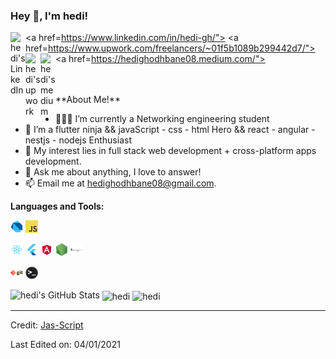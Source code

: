 <h3 title="hehehe"> Hey 👋, I'm hedi!</h3>

<a href=https://www.linkedin.com/in/hedi-gh/">
  <img align="left" alt="hedi's LinkedIn" width="24px" src="https://cdn.jsdelivr.net/npm/simple-icons@v3/icons/linkedin.svg" />
</a>
<a href=https://www.upwork.com/freelancers/~01f5b1089b299442d7/">
  <img align="left" alt="hedi's upwork" width="24px" src="https://cdn.jsdelivr.net/npm/simple-icons@v3/icons/upwork.svg" />
</a>                                                                                                                        
<a href=https://hedighodhbane08.medium.com/">
  <img align="left" alt="hedi's medium" width="24px" src="https://cdn.jsdelivr.net/npm/simple-icons@v3/icons/medium.svg" />
</a>




<br />
<br />
**About Me!**

- 👨🏽‍💻 I’m currently a Networking engineering student 
- 🌱 I’m a flutter ninja && javaScript - css - html Hero && react - angular - nestjs - nodejs Enthusiast 
- 🤔 My interest lies in full stack web development + cross-platform apps development.
- 💬 Ask me about anything, I love to answer!
- 📫 Email me at [hedighodhbane08@gmail.com](mailto:hedighodhbane08@gmail.com).



**Languages and Tools:**  


<code><img height="20" src="https://raw.githubusercontent.com/github/explore/80688e429a7d4ef2fca1e82350fe8e3517d3494d/topics/dart/dart.png"></code>
<code><img height="20" src="https://raw.githubusercontent.com/github/explore/80688e429a7d4ef2fca1e82350fe8e3517d3494d/topics/javascript/javascript.png"></code>

<code><img height="20" src="https://raw.githubusercontent.com/github/explore/80688e429a7d4ef2fca1e82350fe8e3517d3494d/topics/react/react.png"></code>
<code><img height="20" src="https://raw.githubusercontent.com/github/explore/80688e429a7d4ef2fca1e82350fe8e3517d3494d/topics/flutter/flutter.png"></code>
<code><img height="20" src="https://raw.githubusercontent.com/github/explore/80688e429a7d4ef2fca1e82350fe8e3517d3494d/topics/angular/angular.png"></code>
<code><img height="20" src="https://raw.githubusercontent.com/github/explore/80688e429a7d4ef2fca1e82350fe8e3517d3494d/topics/nodejs/nodejs.png"></code>
<code><img height="20" src="https://raw.githubusercontent.com/github/explore/80688e429a7d4ef2fca1e82350fe8e3517d3494d/topics/mongodb/mongodb.png"></code>

<code><img height="20" src="https://raw.githubusercontent.com/github/explore/80688e429a7d4ef2fca1e82350fe8e3517d3494d/topics/git/git.png"></code>
<code><img height="20" src="https://raw.githubusercontent.com/github/explore/80688e429a7d4ef2fca1e82350fe8e3517d3494d/topics/terminal/terminal.png"></code>

<img src="https://github-readme-stats.vercel.app/api?username=hedi-ghodhbane&show_icons=true&hide_border=true&count_private=true&theme=shades-of-purple&icon_color=fad000" alt="hedi's GitHub Stats">
<img align="center" src="https://github-readme-streak-stats.herokuapp.com/?user=hedi-ghodhbane&count_private=true&theme=radical" alt="hedi" />
<img align="center" width=500 src="https://github-readme-stats.vercel.app/api/top-langs/?username=hedi-ghodhbane&count_private=true&theme=radical" alt="hedi" />

----
Credit: [Jas-Script](https://github.com/Jas-Script)

Last Edited on: 04/01/2021
